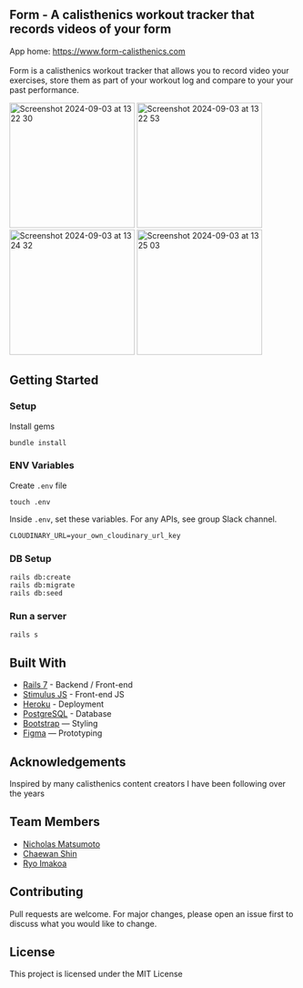 ## Form - A calisthenics workout tracker that records videos of your form

App home: https://www.form-calisthenics.com
<br><br>
Form is a calisthenics workout tracker that allows you to record video your exercises, store them as part of your workout log and compare to your your past performance.

<img width="220" alt="Screenshot 2024-09-03 at 13 22 30" src="https://github.com/user-attachments/assets/746aa035-8260-4a86-8c6d-cb8685ffbc2a">
<img width="220" alt="Screenshot 2024-09-03 at 13 22 53" src="https://github.com/user-attachments/assets/1e522023-6b33-44bc-ad91-7a5bab946a5b">
<img width="220" alt="Screenshot 2024-09-03 at 13 24 32" src="https://github.com/user-attachments/assets/5d0c40ab-44ae-415b-b5c6-2ba100b3e240">
<img width="220" alt="Screenshot 2024-09-03 at 13 25 03" src="https://github.com/user-attachments/assets/b76c4791-a4b1-427b-b61b-d09f967fec50">



   

## Getting Started
### Setup

Install gems
```
bundle install
```

### ENV Variables
Create `.env` file
```
touch .env
```
Inside `.env`, set these variables. For any APIs, see group Slack channel.
```
CLOUDINARY_URL=your_own_cloudinary_url_key
```

### DB Setup
```
rails db:create
rails db:migrate
rails db:seed
```

### Run a server
```
rails s
```

## Built With
- [Rails 7](https://guides.rubyonrails.org/) - Backend / Front-end
- [Stimulus JS](https://stimulus.hotwired.dev/) - Front-end JS
- [Heroku](https://heroku.com/) - Deployment
- [PostgreSQL](https://www.postgresql.org/) - Database
- [Bootstrap](https://getbootstrap.com/) — Styling
- [Figma](https://www.figma.com) — Prototyping

## Acknowledgements
Inspired by many calisthenics content creators I have been following over the years

## Team Members
- [Nicholas Matsumoto](https://www.linkedin.com/in/nicholas-matsumoto-18596a7b/)
- [Chaewan Shin](https://github.com/chaeshin)
- [Ryo Imakoa](https://github.com/rimaoka18)

## Contributing
Pull requests are welcome. For major changes, please open an issue first to discuss what you would like to change.

## License
This project is licensed under the MIT License
